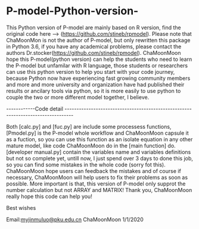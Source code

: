 # P-model-Python-version-
This Python version of P-model are mainly based on R version, find the original code here --> (https://github.com/stineb/rpmodel).
Please note that ChaMoonMon is not the author of P-model, but only rewritten this package in Python 3.6, if you have any academical 
problems, please contact the authors Dr.stocker(https://github.com/stineb/rpmodel).
ChaMoonMoon hope this P-model(python version) can help the students who need to learn the P-model but unfamilar
with R language, those students or researchers can use this python version to help you start with your code journey, because Python now
have experiencing fast growing community members and more and more university and organization have had published their results or ancilary tools via python, so it is more easily to use python to couple the two or more different model together, I believe.

------------Code detail ---------------------------------------------------------------------------------

Both [calc.py] and [fuc.py] are include some processess functions, [Pmodel.py] is the P-model whole workflow and ChaMoonMoon capsule it as a fuction, so you can use this function as an isolate equation in any other mature model, like code ChaMoonMoon do in the [main function] do. [developer manual.py] contain the variables name and variables definitions but not so complete yet, untill now, I just spend over 3 days to done this job, so you can find some mistakes in the whole code (sorry fot this). ChaMoonMoon hope users can feedback the mistakes and of course if necessary, ChaMoonMoon will help users to fix their problems as soon as possible.
More important is that, this version of P-model only supprot the number calculation but not ARRAY and MATRIX!
Thank you, ChaMoonMoon really hope this code can help you!

Best wishes

Email:myjinmuluo@pku.edu.cn
ChaMoonMoon
1/1/2020
